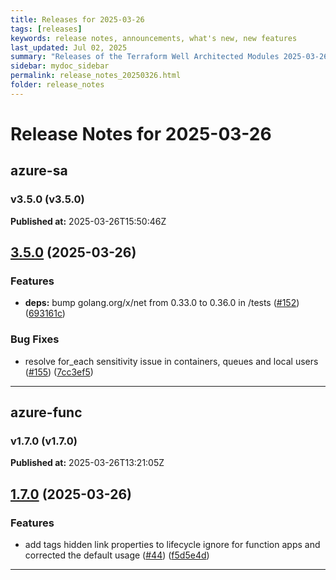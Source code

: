 ```yaml
---
title: Releases for 2025-03-26
tags: [releases]
keywords: release notes, announcements, what's new, new features
last_updated: Jul 02, 2025
summary: "Releases of the Terraform Well Architected Modules 2025-03-26"
sidebar: mydoc_sidebar
permalink: release_notes_20250326.html
folder: release_notes
---
```


# Release Notes for 2025-03-26

## azure-sa
### v3.5.0 (v3.5.0)
**Published at:** 2025-03-26T15:50:46Z

## [3.5.0](https://github.com/CloudNationHQ/terraform-azure-sa/compare/v3.4.0...v3.5.0) (2025-03-26)


### Features

* **deps:** bump golang.org/x/net from 0.33.0 to 0.36.0 in /tests ([#152](https://github.com/CloudNationHQ/terraform-azure-sa/issues/152)) ([693161c](https://github.com/CloudNationHQ/terraform-azure-sa/commit/693161c8b3dd3531144c253c61c0145942f6a7b3))


### Bug Fixes

* resolve for_each sensitivity issue in containers, queues and local users ([#155](https://github.com/CloudNationHQ/terraform-azure-sa/issues/155)) ([7cc3ef5](https://github.com/CloudNationHQ/terraform-azure-sa/commit/7cc3ef5fecc650e32736dc7e37890b95dfa5877a))

---

## azure-func
### v1.7.0 (v1.7.0)
**Published at:** 2025-03-26T13:21:05Z

## [1.7.0](https://github.com/CloudNationHQ/terraform-azure-func/compare/v1.6.0...v1.7.0) (2025-03-26)


### Features

* add tags hidden link properties to lifecycle ignore for function apps and corrected the default usage ([#44](https://github.com/CloudNationHQ/terraform-azure-func/issues/44)) ([f5d5e4d](https://github.com/CloudNationHQ/terraform-azure-func/commit/f5d5e4d2fd17b49ae0b91a6da2b43f017938956d))

---

